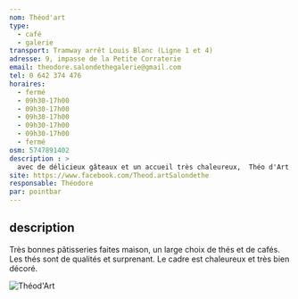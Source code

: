 ```yaml
---
nom: Théod'art
type:
  - café
  - galerie
transport: Tramway arrêt Louis Blanc (Ligne 1 et 4)
adresse: 9, impasse de la Petite Corraterie 
email: theodore.salondethegalerie@gmail.com
tel: 0 642 374 476
horaires:
  - fermé
  - 09h30-17h00
  - 09h30-17h00
  - 09h30-17h00
  - 09h30-17h00
  - 09h30-17h00
  - fermé
osm: 5747891402
description : >
  avec de délicieux gâteaux et un accueil très chaleureux,  Théo d'Art est un endroit idéal pour profiter d'un thé entre amis
site: https://www.facebook.com/Theod.artSalondethe
responsable: Théodore
par: pointbar
---
```


## description

Très bonnes pâtisseries faites maison, un large choix de thés et de cafés. Les thés sont de qualités et  surprenant. Le cadre est chaleureux et très bien décoré.

![Théod'Art](./media/theod-art.jpg)
